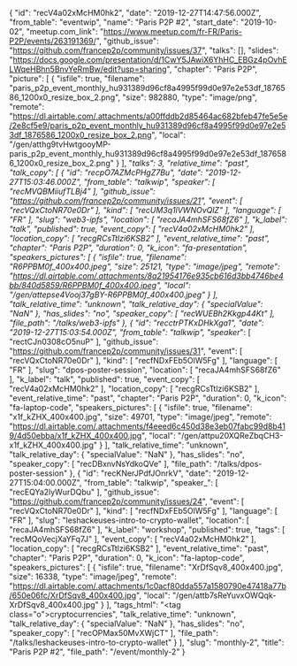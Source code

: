 {
  "id": "recV4a02xMcHM0hk2",
  "date": "2019-12-27T14:47:56.000Z",
  "from_table": "eventwip",
  "name": "Paris P2P #2",
  "start_date": "2019-10-02",
  "meetup.com_link": "https://www.meetup.com/fr-FR/Paris-P2P/events/263191369/",
  "github_issue": "https://github.com/francep2p/community/issues/37",
  "talks": [],
  "slides": "https://docs.google.com/presentation/d/1CwY5JAwiX6YhHC_EBGz4pOvhELWqeHBhn5BnvYeRmBw/edit?usp=sharing",
  "chapter": "Paris P2P",
  "picture": [
    {
      "isfile": true,
      "filename": "paris_p2p_event_monthly_hu931389d96cf8a4995f99d0e97e2e53df_1876586_1200x0_resize_box_2.png",
      "size": 982880,
      "type": "image/png",
      "remote": "https://dl.airtable.com/.attachments/a00ffddb2d85464ac682bfeb47fe5e5e/2e8cf5e9/paris_p2p_event_monthly_hu931389d96cf8a4995f99d0e97e2e53df_1876586_1200x0_resize_box_2.png",
      "local": "/gen/atthg9tvHwtgooyMP-paris_p2p_event_monthly_hu931389d96cf8a4995f99d0e97e2e53df_1876586_1200x0_resize_box_2.png"
    }
  ],
  "__talks": 3,
  "relative_time": "past",
  "talk_copy": [
    {
      "id": "recpO7AZMcPHgZ7Bu",
      "date": "2019-12-27T15:03:46.000Z",
      "from_table": "talkwip",
      "speaker_": [
        "recMVQBMiiufTLBj4"
      ],
      "github_issue": "https://github.com/francep2p/community/issues/21",
      "event": [
        "recVQxCtoNR70e0Dr"
      ],
      "kind": [
        "recUM3q1lVWNOvQlZ"
      ],
      "language": [
        "FR"
      ],
      "slug": "web3-ipfs",
      "location": [
        "recaJA4mhSFS68fZ6"
      ],
      "k_label": "talk",
      "published": true,
      "event_copy": [
        "recV4a02xMcHM0hk2"
      ],
      "location_copy": [
        "recgRCsTtlzi6KSB2"
      ],
      "event_relative_time": "past",
      "chapter": "Paris P2P",
      "duration": 0,
      "k_icon": "fa-presentation",
      "speakers_pictures": [
        {
          "isfile": true,
          "filename": "R6PPBM0f_400x400.jpeg",
          "size": 25121,
          "type": "image/jpeg",
          "remote": "https://dl.airtable.com/.attachments/8a21954176e935cb616d3bb4746be4bb/840d5859/R6PPBM0f_400x400.jpeg",
          "local": "/gen/attepse4Vooj37gBY-R6PPBM0f_400x400.jpeg"
        }
      ],
      "talk_relative_time": "unknown",
      "talk_relative_day": {
        "specialValue": "NaN"
      },
      "has_slides": "no",
      "speaker_copy": [
        "recWUEBh2Kkgp44Kt"
      ],
      "file_path": "/talks/web3-ipfs"
    },
    {
      "id": "recctrPTKxDHkXga1",
      "date": "2019-12-27T15:03:54.000Z",
      "from_table": "talkwip",
      "speaker_": [
        "rectCJn0308cO5nuP"
      ],
      "github_issue": "https://github.com/francep2p/community/issues/31",
      "event": [
        "recVQxCtoNR70e0Dr"
      ],
      "kind": [
        "recfNDxFEb5OlW5Fg"
      ],
      "language": [
        "FR"
      ],
      "slug": "dpos-poster-session",
      "location": [
        "recaJA4mhSFS68fZ6"
      ],
      "k_label": "talk",
      "published": true,
      "event_copy": [
        "recV4a02xMcHM0hk2"
      ],
      "location_copy": [
        "recgRCsTtlzi6KSB2"
      ],
      "event_relative_time": "past",
      "chapter": "Paris P2P",
      "duration": 0,
      "k_icon": "fa-laptop-code",
      "speakers_pictures": [
        {
          "isfile": true,
          "filename": "x1f_kZHX_400x400.jpg",
          "size": 49701,
          "type": "image/jpeg",
          "remote": "https://dl.airtable.com/.attachments/f4eeed6c450d38e3eb07fabc99d8b419/4d50ebba/x1f_kZHX_400x400.jpg",
          "local": "/gen/attpu20XQReZbqCH3-x1f_kZHX_400x400.jpg"
        }
      ],
      "talk_relative_time": "unknown",
      "talk_relative_day": {
        "specialValue": "NaN"
      },
      "has_slides": "no",
      "speaker_copy": [
        "recDBxnvNsYdkoQVe"
      ],
      "file_path": "/talks/dpos-poster-session"
    },
    {
      "id": "recKNerJPdfJOnrkV",
      "date": "2019-12-27T15:04:00.000Z",
      "from_table": "talkwip",
      "speaker_": [
        "recEQYa2lyWurDQbu"
      ],
      "github_issue": "https://github.com/francep2p/community/issues/24",
      "event": [
        "recVQxCtoNR70e0Dr"
      ],
      "kind": [
        "recfNDxFEb5OlW5Fg"
      ],
      "language": [
        "FR"
      ],
      "slug": "leshackeuses-intro-to-crypto-wallet",
      "location": [
        "recaJA4mhSFS68fZ6"
      ],
      "k_label": "workshop",
      "published": true,
      "tags": [
        "recMQoVecjXaYFq7J"
      ],
      "event_copy": [
        "recV4a02xMcHM0hk2"
      ],
      "location_copy": [
        "recgRCsTtlzi6KSB2"
      ],
      "event_relative_time": "past",
      "chapter": "Paris P2P",
      "duration": 0,
      "k_icon": "fa-laptop-code",
      "speakers_pictures": [
        {
          "isfile": true,
          "filename": "XrDfSqv8_400x400.jpg",
          "size": 16338,
          "type": "image/jpeg",
          "remote": "https://dl.airtable.com/.attachments/1c0acf80dda557a1580790e47418a77b/650e06fc/XrDfSqv8_400x400.jpg",
          "local": "/gen/attb7sReYuvxOWQqk-XrDfSqv8_400x400.jpg"
        }
      ],
      "tags_html": "<tag class=\"o\">cryptocurrencies</tag>",
      "talk_relative_time": "unknown",
      "talk_relative_day": {
        "specialValue": "NaN"
      },
      "has_slides": "no",
      "speaker_copy": [
        "recOPMax50MvXWjCT"
      ],
      "file_path": "/talks/leshackeuses-intro-to-crypto-wallet"
    }
  ],
  "slug": "monthly-2",
  "title": "Paris P2P #2",
  "file_path": "/event/monthly-2"
}